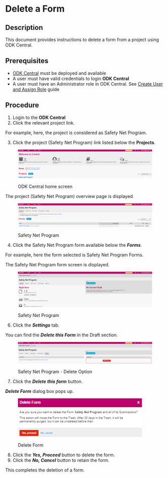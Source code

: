 # Delete a Form

## Description

This document provides instructions to delete a form from a project using ODK Central.

## Prerequisites

* [ODK Central](https://docs.getodk.org/central-intro/) must be deployed and available
* A user must have valid credentials to login **ODK Central**
* A user must have an Administrator role in ODK Central. See [Create User and Assign Role](../../../pbms/features/administration/role-based-access-control/user-guides/assign-roles-to-users.md) guide

## Procedure

1. Login to the **ODK Central**
2. Click the relevant project link.

For example, here, the project is considered as Safety Net Program.

3. Click the project (Safety Net Program) link listed below the **Projects**.

<figure><img src="../../../.gitbook/assets/safety-net-program-under-project (1).png" alt=""><figcaption><p>ODK Central home screen</p></figcaption></figure>

The project (Safety Net Program) overview page is displayed.

<figure><img src="../../../.gitbook/assets/safety-net-program-form-under-project.png" alt=""><figcaption><p>Safety Net Program</p></figcaption></figure>

4. Click the Safety Net Program form available below the _**Forms**_.

For example, here the form selected is Safety Net Program Forms.

The  Safety Net Program form screen is displayed.

<figure><img src="../../../.gitbook/assets/safety-net-program-delete.png" alt=""><figcaption><p>Safety Net Program</p></figcaption></figure>

6. Click the _**Settings**_ tab.

You can find the _**Delete this Form**_ in the Draft section.

<figure><img src="../../../.gitbook/assets/safety-net-program-delete-option.png" alt=""><figcaption><p>Safety Net Program - Delete Option</p></figcaption></figure>

7. Click the _**Delete this form**_ button.

_**Delete Form**_ dialog box pops up.

<figure><img src="../../../.gitbook/assets/safety-net-program-delete-form.png" alt=""><figcaption><p>Delete Form</p></figcaption></figure>

8. Click the _**Yes, Proceed**_ button to delete the form.
9. Click the _**No, Cancel**_ button to retain the form.

This completes the deletion of a form.
